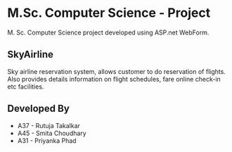 # M.Sc. Computer Science - Project

M. Sc. Computer Science project developed using ASP.net WebForm.

## SkyAirline

Sky airline reservation system, allows customer to do reservation of flights. Also provides details information on flight schedules, fare online check-in etc facilities. 

## Developed By

- A37 - Rutuja Takalkar
- A45 - Smita Choudhary
- A31 - Priyanka Phad

